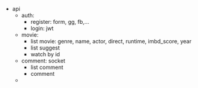 - api
  - auth:
    - register: form, gg, fb,...
    - login: jwt
  - movie:
    - list movie: genre, name, actor, direct, runtime, imbd_score, year
    - list suggest
    - watch by id
  - comment: socket
    - list comment
    - comment
  -

